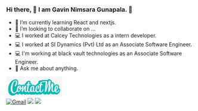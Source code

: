 ### Hi there,  👋  I am Gavin Nimsara Gunapala. 	:boy:

<!--
**gavingunapala/gavingunapala** is a ✨ _special_ ✨ repository because its `README.md` (this file) appears on your GitHub profile.

Here are some ideas to get you started:
-->
- 🌱 I’m currently learning React and nextjs.
- 👯 I’m looking to collaborate on ...
- 💻 I worked at Calcey Technologies as a intern developer.
- 💻 I worked at SI Dynamics (Pvt) Ltd as an Associate Software Engineer.
- 💻 I'm working at black vault technologies as an Associate Software Engineer.
- 💬 Ask me about anything.<br>

<img src = "https://github.com/gavingunapala/gavingunapala/blob/main/Images/images.png" width="150px"><br>
[![Gmail](https://img.shields.io/badge/-GMAIL-D14836?style=for-the-badge&logo=gmail&logoColor=white)](mailto:gavingunapala06@gmail.com)
[<img src = "https://img.shields.io/badge/instagram-%23E4405F.svg?&style=for-the-badge&logo=instagram&logoColor=white">](https://www.instagram.com/gavin_nim/)
[<img src = "https://img.shields.io/badge/facebook-%231877F2.svg?&style=for-the-badge&logo=facebook&logoColor=white">](https://www.facebook.com/gavinnim.me/)

